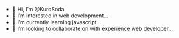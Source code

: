 - 👋 Hi, I’m @KuroSoda
- 👀 I’m interested in web development...
- 🌱 I’m currently learning javascript...
- 💞️ I’m looking to collaborate on with experience web developer...

<!---
KuroSoda/KuroSoda is a ✨ special ✨ repository because its `README.md` (this file) appears on your GitHub profile.
You can click the Preview link to take a look at your changes.
--->

